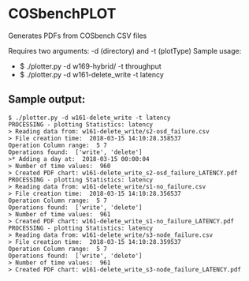 # COSbenchPLOT
Generates PDFs from COSbench CSV files

Requires two arguments: -d (directory) and -t (plotType)
Sample usage:
* $ ./plotter.py -d w169-hybrid/ -t throughput
* $ ./plotter.py -d w161-delete_write -t latency

## Sample output:
```
$ ./plotter.py -d w161-delete_write -t latency
PROCESSING - plotting Statistics: latency
> Reading data from: w161-delete_write/s2-osd_failure.csv
> File creation time:  2018-03-15 14:10:28.358537
Operation Column range:  5 7
Operations found:  ['write', 'delete']
>* Adding a day at:  2018-03-15 00:00:04
> Number of time values:  960
> Created PDF chart: w161-delete_write_s2-osd_failure_LATENCY.pdf
PROCESSING - plotting Statistics: latency
> Reading data from: w161-delete_write/s1-no_failure.csv
> File creation time:  2018-03-15 14:10:28.356537
Operation Column range:  5 7
Operations found:  ['write', 'delete']
> Number of time values:  961
> Created PDF chart: w161-delete_write_s1-no_failure_LATENCY.pdf
PROCESSING - plotting Statistics: latency
> Reading data from: w161-delete_write/s3-node_failure.csv
> File creation time:  2018-03-15 14:10:28.359537
Operation Column range:  5 7
Operations found:  ['write', 'delete']
> Number of time values:  961
> Created PDF chart: w161-delete_write_s3-node_failure_LATENCY.pdf
```
